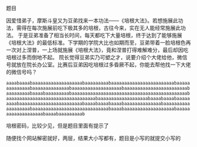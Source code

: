 题目

因爱惜弟子，摩斯斗皇又为豆弟找来一本功法——《培根大法》。若想施展此功法，需得在每次施展前吃下极其多的培根，古往今来，实在无人能经常施展此功法。
于是豆弟准备了相当长时间，每天都吃下大量培根，终于达到了能够施展《培根大法》的最低标准。下学期的学院大比也如期而至，豆弟带着一脸培根色再一次对上涅普，一上场就施展《培根大法》，竟和涅普打得难解难分，最后却因吃培根过多而倒地不起。
院长觉得豆弟实乃可塑之才，说要介绍个大佬给他，微信号就放在院长办公室。比赛后豆弟因吃培根过多昏厥不起，你能去帮他找一下大佬的微信号吗？

`aaaabaaaabaaaaaaaaaaaaaaaaaaabaaaaaaaaabaaaaaaaaaaaaaaaaaaaaaaaabaaaaaaaaaaaaaabaaaaaaaaaaaaaabaaaaaaaaaaaaaaaaaaabaaaaaaaaaaaaaaaaaaaaaaaabaaaaaaaaabaaaabaaaaaaaaabaaaaaaaaaaaaaaaaaaaaaaaaaaaaaaaaaaaaaaaaaaaabaaaaaaaaaaaaaaaaaaaaaaaaaaaaaaaaaabaaaaaaaaaaaaaaaaaaabaaaabaaaabaaaaaaaaabaaaaaaaaaaaaaaaaaaaaaaaabaaaabaaaabaaaabaaaaaaaaaaaaaabaaaaaaaaaaaaaaaaaaabaaaaaaaaaaaaaaaaaaaaaaaaaaaaabaaaabaaaaaaaaaaaaaaaaaaabaaaaaaaaaaaaaaaaaaabaaaabaaaaaaaaab`

培根密码，比较少见，但是题目里面有提示了

随便找个网站解密就好，两层，结果大小写都有，题目是小写的就提交小写的
